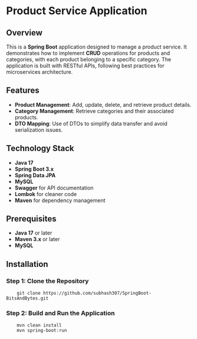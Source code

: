 # Product Service Application

## Overview
This is a **Spring Boot** application designed to manage a product service. It demonstrates how to implement **CRUD** operations for products and categories, with each product belonging to a specific category. The application is built with RESTful APIs, following best practices for microservices architecture.
## Features
- **Product Management**: Add, update, delete, and retrieve product details.
- **Category Management**: Retrieve categories and their associated products.
- **DTO Mapping**: Use of DTOs to simplify data transfer and avoid serialization issues.

## Technology Stack
- **Java 17**
- **Spring Boot 3.x**
- **Spring Data JPA**
- **MySQL**
- **Swagger** for API documentation
- **Lombok** for cleaner code 
- **Maven** for dependency management

## Prerequisites
- **Java 17** or later
- **Maven 3.x** or later
- **MySQL** 

## Installation

### Step 1: Clone the Repository
```
	git clone https://github.com/subhash307/SpringBoot-BitsAndBytes.git
```

### Step 2: Build and Run the Application
```
	mvn clean install
	mvn spring-boot:run
```

